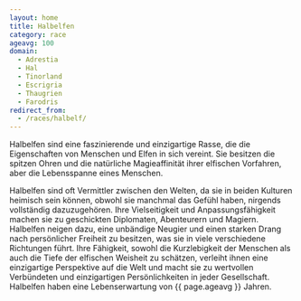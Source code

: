 ```yaml
---
layout: home
title: Halbelfen
category: race
ageavg: 100
domain:
  - Adrestia
  - Hal
  - Tinorland
  - Escrigria
  - Thaugrien
  - Farodris
redirect_from:
  - /races/halbelf/
---
```


Halbelfen sind eine faszinierende und einzigartige Rasse, die die Eigenschaften von Menschen und Elfen in sich vereint.
Sie besitzen die spitzen Ohren und die natürliche Magieaffinität ihrer elfischen Vorfahren, aber die Lebensspanne eines
Menschen.

Halbelfen sind oft Vermittler zwischen den Welten, da sie in beiden Kulturen heimisch sein können, obwohl sie manchmal
das Gefühl haben, nirgends vollständig dazuzugehören. Ihre Vielseitigkeit und Anpassungsfähigkeit machen sie zu
geschickten Diplomaten, Abenteurern und Magiern. Halbelfen neigen dazu, eine unbändige Neugier und einen starken Drang
nach persönlicher Freiheit zu besitzen, was sie in viele verschiedene Richtungen führt. Ihre Fähigkeit, sowohl die
Kurzlebigkeit der Menschen als auch die Tiefe der elfischen Weisheit zu schätzen, verleiht ihnen eine einzigartige
Perspektive auf die Welt und macht sie zu wertvollen Verbündeten und einzigartigen Persönlichkeiten in jeder
Gesellschaft. Halbelfen haben eine Lebenserwartung von {{ page.ageavg }} Jahren.